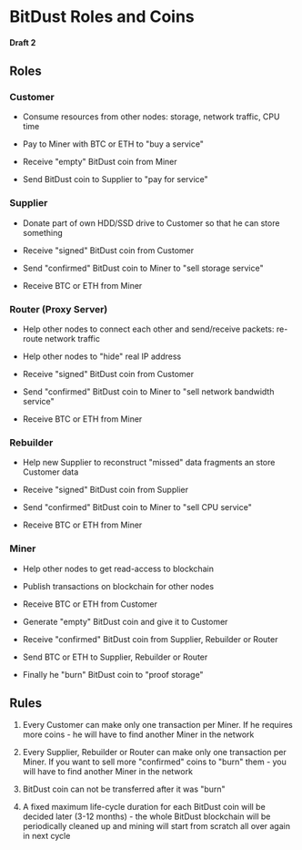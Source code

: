# BitDust Roles and Coins

#### Draft 2



## Roles


### Customer

+ Consume resources from other nodes: storage, network traffic, CPU time

+ Pay to Miner with BTC or ETH to "buy a service"

+ Receive "empty" BitDust coin from Miner

+ Send BitDust coin to Supplier to "pay for service"



### Supplier

+ Donate part of own HDD/SSD drive to Customer so that he can store something

+ Receive "signed" BitDust coin from Customer

+ Send "confirmed" BitDust coin to Miner to "sell storage service"

+ Receive BTC or ETH from Miner



### Router (Proxy Server)

+ Help other nodes to connect each other and send/receive packets: re-route network traffic

+ Help other nodes to "hide" real IP address

+ Receive "signed" BitDust coin from Customer

+ Send "confirmed" BitDust coin to Miner to "sell network bandwidth service"

+ Receive BTC or ETH from Miner



### Rebuilder

+ Help new Supplier to reconstruct "missed" data fragments an store Customer data

+ Receive "signed" BitDust coin from Supplier

+ Send "confirmed" BitDust coin to Miner to "sell CPU service"

+ Receive BTC or ETH from Miner



### Miner

+ Help other nodes to get read-access to blockchain

+ Publish transactions on blockchain for other nodes

+ Receive BTC or ETH from Customer

+ Generate "empty" BitDust coin and give it to Customer

+ Receive "confirmed" BitDust coin from Supplier, Rebuilder or Router

+ Send BTC or ETH to Supplier, Rebuilder or Router

+ Finally he "burn" BitDust coin to "proof storage"



## Rules

1. Every Customer can make only one transaction per Miner. If he requires more coins - he will have to find another Miner in the network

2. Every Supplier, Rebuilder or Router can make only one transaction per Miner. If you want to sell more "confirmed" coins to "burn" them - you will have to find another Miner in the network

3. BitDust coin can not be transferred after it was "burn"

4. A fixed maximum life-cycle duration for each BitDust coin will be decided later (3-12 months) - the whole BitDust blockchain will be periodically cleaned up and mining will start from scratch all over again in next cycle

